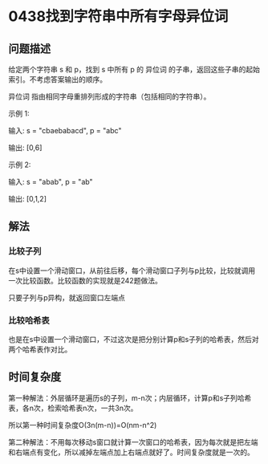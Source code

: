 # 0438找到字符串中所有字母异位词

## 问题描述

给定两个字符串 s 和 p，找到 s 中所有 p 的 异位词 的子串，返回这些子串的起始索引。不考虑答案输出的顺序。

异位词 指由相同字母重排列形成的字符串（包括相同的字符串）。

示例 1:

输入: s = "cbaebabacd", p = "abc"

输出: [0,6]

示例 2:

输入: s = "abab", p = "ab"

输出: [0,1,2]

## 解法

### 比较子列

在s中设置一个滑动窗口，从前往后移，每个滑动窗口子列与p比较，比较就调用一次比较函数。比较函数的实现就是242题做法。

只要子列与p异构，就返回窗口左端点

### 比较哈希表

也是在s中设置一个滑动窗口，不过这次是把分别计算p和s子列的哈希表，然后对两个哈希表作对比。

## 时间复杂度

第一种解法：外层循环是遍历s的子列，m-n次；内层循环，计算p和s子列哈希表，各n次，检索哈希表n次，一共3n次。

所以第一种时间复杂度O(3n(m-n))=O(nm-n^2)

第二种解法：不用每次移动s窗口就计算一次窗口的哈希表，因为每次就是把左端和右端点有变化，所以减掉左端点加上右端点就好了。时间复杂度就是一次的。



